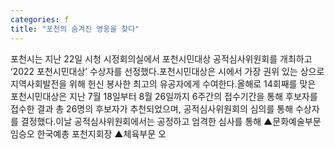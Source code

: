 ```yaml
---
categories: f
title: "포천의 숨겨진 영웅을 찾다"
---
```

포천시는 지난 22일 시청 시정회의실에서 포천시민대상 공적심사위원회를 개최하고 ‘2022 포천시민대상’ 수상자를 선정했다.포천시민대상은 시에서 가장 권위 있는 상으로 지역사회발전을 위해 헌신 봉사한 최고의 유공자에게 수여한다.올해로 14회째를 맞은 포천시민대상은 지난 7월 18일부터 8월 26일까지 6주간의 접수기간을 통해 후보자를 접수한 결과 총 26명의 후보자가 추천되었으며, 공적심사위원회의 심의를 통해 수상자를 결정했다.이날 공적심사위원회에서는 공정하고 엄격한 심사를 통해 ▲문화예술부문 임승오 한국예총 포천지회장 ▲체육부문 오